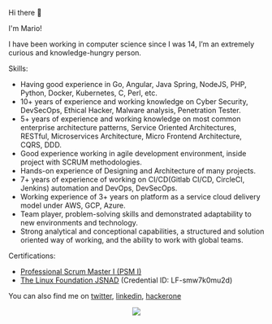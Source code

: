 Hi there 👋

I'm Mario! 

I have been working in computer science since I was 14, I’m an extremely curious and knowledge-hungry person. 

Skills:
- Having good experience in Go, Angular, Java Spring, NodeJS, PHP, Python, Docker, Kubernetes, C, Perl, etc.
- 10+ years of experience and working knowledge on Cyber Security, DevSecOps, Ethical Hacker, Malware analysis, Penetration Tester.
- 5+ years of experience and working knowledge on most common enterprise architecture patterns, Service Oriented Architectures, RESTful, Microservices Architecture, Micro Frontend Architecture, CQRS, DDD.
- Good experience working in agile development environment, inside project with SCRUM methodologies. 
- Hands-on experience of Designing and Architecture of many projects.
- 7+ years of experience of working on CI/CD(Gitlab CI/CD, CircleCI, Jenkins) automation and DevOps, DevSecOps.
- Working experience of 3+ years on platform as a service cloud delivery model under AWS, GCP, Azure. 
- Team player, problem-solving skills and demonstrated adaptability to new environments and technology.
- Strong analytical and conceptional capabilities, a structured and solution oriented way of working, and the ability to work with global teams.

Certifications:
- <a href="https://www.scrum.org/certificates/542177">Professional Scrum Master I (PSM I)</a>
- <a href="https://training.linuxfoundation.org/certification/verify/">The Linux Foundation JSNAD</a> (Credential ID: LF-smw7k0mu2d)

You can also find me on <a href="https://twitter.com/m4r10c4nd3l4">twitter</a>, <a href="https://www.linkedin.com/in/mario-candela-95a591b0/">linkedin</a>, <a href="https://hackerone.com/m4r10?type=user">hackerone</a>

<p align="center">
 <a href="https://github.com/mariocandela">
    <img align="center" src="https://github-readme-stats.vercel.app/api?username=mariocandela&count_private=true&show_icons=true&theme=dark&hide=prs,issues,contribs" />
  </a>
</p>
